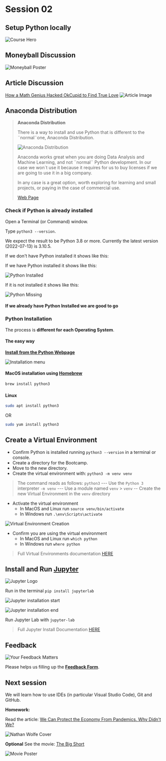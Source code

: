 # Session 02

## Setup Python locally

![Course Hero](images/hero.png)

## Moneyball Discussion

![Moneyball Poster](images/moneyball.png)

## Article Discussion

[How a Math Genius Hacked OkCupid to Find True Love](https://www.wired.com/2014/01/how-to-hack-okcupid/)
![Article Image](images/article.png)

## Anaconda Distribution

> **Anaconda Distribution**
>
> There is a way to install and use Python that is different to the ¨normal¨one, Anaconda Distribution.
>
> ![Anaconda Distribution](images/anaconda.png)
>
> Anaconda works great when you are doing Data Analysis and Machine Learning, and not ¨normal¨ Python development. In our case we won´t use it because it requires for us to buy licenses if we are going to use it in a big company.
>
> In any case is a great option, worth exploring for learning and small projects, or paying in the case of commercial use.
>
> [Web Page](https://www.anaconda.com)

### Check if Python is already installed

Open a Terminal (or Command) window.

Type `python3 --version`.

We expect the result to be Python 3.8 or more. Currently the latest version (2022-07-13) is 3.10.5.

If we don't have Python installed it shows like this:

If we have Python installed it shows like this:

![Python Installed](images/pythonpresent.png)

If it is not installed it shows like this:

![Python Missing](images/pythonmissing.png)

#### If we already have Python Installed we are good to go

### Python Installation

The process is **different for each Operating System**.

#### The easy way

**[Install from the Python Webpage](https://www.python.org)**

![Installation menu](images/installation.png)

#### MacOS installation using [Homebrew](https://brew.sh)

```bash
brew install python3
```

#### Linux

```bash
sudo apt install python3
```

OR

```bash
sudo yum install python3
```

## Create a Virtual Environment

- Confirm Python is installed running `python3 --version` in a terminal or console.
- Create a directory for the Bootcamp.
- Move to the new directory.
- Create the virtual environment with: `python3 -m venv venv`

> The command reads as follows:
> `python3` --- Use the `Python 3` interpreter
> `-m venv` --- Use a module named `venv` > `venv` -- Create the new Virtual Environment in the `venv` directory

- Activate the virtual environment
  - In MacOS and Linux run `source venv/bin/activate`
  - In Windows run `.\env\Scripts\activate`

![Virtual Environment Creation](images/virtualenvironment.png)

- Confirm you are using the virtual environment
  - In MacOS and Linux run `which python`
  - In Windows run `where python`

> Full Virtual Environments documentation [HERE](https://packaging.python.org/en/latest/guides/installing-using-pip-and-virtual-environments/)

## Install and Run [Jupyter](https://jupyter.org)

![Jupyter Logo](images/jupyter-logo.png)

Run in the terminal `pip install jupyterlab`

![Jupyter installation start](images/jupyterinstallation1.png)

![Jupyter installation end](images/jupyterinstallation2.png)

Run Jupyter Lab with `jupyter-lab`

> Full Jupyter Install Documentation [HERE](https://jupyter.org/install)

## Feedback

![Your Feedback Matters](images/feedback.png)

Please helps us filling up the **[Feedback Form](https://docs.google.com/forms/d/e/1FAIpQLSf-yrrCkg66KFFimIk62me8jkSybb9wY1tdqhuRNKG1pchk5w/viewform)**.

## Next session

We will learn how to use IDEs (in particular Visual Studio Code), Git and GitHub.

**Homework:**

Read the article: [We Can Protect the Economy From Pandemics. Why Didn't We?](https://www.wired.com/story/nathan-wolfe-global-economic-fallout-pandemic-insurance/)

![Nathan Wolfe Cover](images/NathanWolfe.webp)

**Optional** See the movie: [The Big Short](<https://en.wikipedia.org/wiki/The_Big_Short_(film)>)

![Movie Poster](images/bigshort.jpeg)
